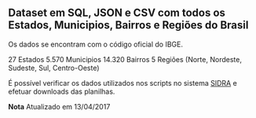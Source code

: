## Dataset em SQL, JSON e CSV com todos os Estados, Municipios, Bairros e Regiões do Brasil

Os dados se encontram com o código oficial do IBGE.

27 Estados 
5.570 Municipios
14.320 Bairros
5 Regiões (Norte, Nordeste, Sudeste, Sul, Centro-Oeste)

É possível verificar os dados utilizados nos scripts no sistema [SIDRA](https://sidra.ibge.gov.br/territorio) e efetuar downloads das planilhas.

**Nota** Atualizado em 13/04/2017
